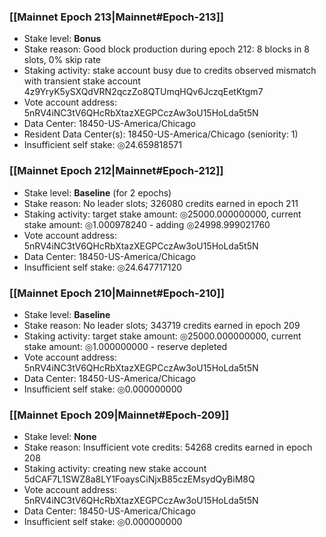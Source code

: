 ### [[Mainnet Epoch 213|Mainnet#Epoch-213]]
* Stake level: **Bonus**
* Stake reason: Good block production during epoch 212: 8 blocks in 8 slots, 0% skip rate
* Staking activity: stake account busy due to credits observed mismatch with transient stake account 4z9YryK5ySXQdVRN2qczZo8QTUmqHQv6JczqEetKtgm7
* Vote account address: 5nRV4iNC3tV6QHcRbXtazXEGPCczAw3oU15HoLda5t5N
* Data Center: 18450-US-America/Chicago
* Resident Data Center(s): 18450-US-America/Chicago (seniority: 1)
* Insufficient self stake: ◎24.659818571
### [[Mainnet Epoch 212|Mainnet#Epoch-212]]
* Stake level: **Baseline** (for 2 epochs)
* Stake reason: No leader slots; 326080 credits earned in epoch 211
* Staking activity: target stake amount: ◎25000.000000000, current stake amount: ◎1.000978240 - adding ◎24998.999021760
* Vote account address: 5nRV4iNC3tV6QHcRbXtazXEGPCczAw3oU15HoLda5t5N
* Data Center: 18450-US-America/Chicago
* Insufficient self stake: ◎24.647717120
### [[Mainnet Epoch 210|Mainnet#Epoch-210]]
* Stake level: **Baseline**
* Stake reason: No leader slots; 343719 credits earned in epoch 209
* Staking activity: target stake amount: ◎25000.000000000, current stake amount: ◎1.000000000 - reserve depleted
* Vote account address: 5nRV4iNC3tV6QHcRbXtazXEGPCczAw3oU15HoLda5t5N
* Data Center: 18450-US-America/Chicago
* Insufficient self stake: ◎0.000000000
### [[Mainnet Epoch 209|Mainnet#Epoch-209]]
* Stake level: **None**
* Stake reason: Insufficient vote credits: 54268 credits earned in epoch 208
* Staking activity: creating new stake account 5dCAF7L1SWZ8a8LY1FoaysCiNjxB85czEMsydQyBiM8Q
* Vote account address: 5nRV4iNC3tV6QHcRbXtazXEGPCczAw3oU15HoLda5t5N
* Data Center: 18450-US-America/Chicago
* Insufficient self stake: ◎0.000000000